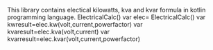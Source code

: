 This library contains electical kilowatts, kva and kvar formula in kotlin programming language.
ElectricalCalc()
    var elec= ElectricalCalc()
    var kwresult=elec.kw(volt,current,powerfactor)
    var kvaresult=elec.kva(volt,current)
    var kvarresult=elec.kvar(volt,current,powerfactor)
